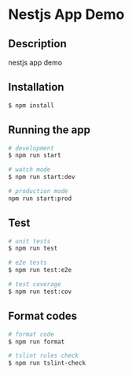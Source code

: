 # Nestjs App Demo

## Description

nestjs app demo 

## Installation

```bash
$ npm install
```

## Running the app

```bash
# development
$ npm run start

# watch mode
$ npm run start:dev

# production mode
npm run start:prod
```

## Test

```bash
# unit tests
$ npm run test

# e2e tests
$ npm run test:e2e

# test coverage
$ npm run test:cov
```

## Format codes

```bash
# format code
$ npm run format

# tslint rules check
$ npm run tslint-check
```
